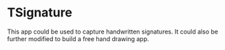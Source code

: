TSignature
==========

This app could be used to capture handwritten signatures. It could also be further modified to build a free hand drawing app.
